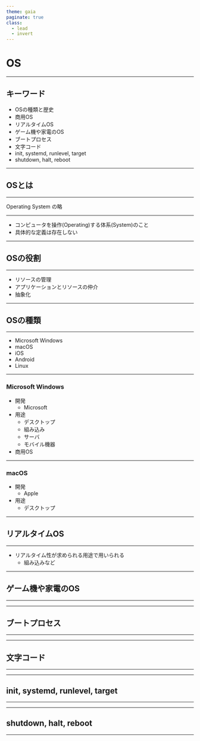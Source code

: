 ```yaml
---
theme: gaia
paginate: true
class: 
  - lead 
  - invert
---
```


# OS

---
## キーワード

- OSの種類と歴史
- 商用OS
- リアルタイムOS
- ゲーム機や家電のOS
- ブートプロセス
- 文字コード
- init, systemd, runlevel, target
- shutdown, halt, reboot
---
## OSとは
---
<!-- 
  _header: 'OSとは'
-->

Operating System の略

---
<!-- 
  _header: 'OSとは'
-->

- コンピュータを操作(Operating)する体系(System)のこと
- 具体的な定義は存在しない

---
## OSの役割
---
<!-- 
  _header: 'OSの役割'
-->

- リソースの管理
- アプリケーションとリソースの仲介
- 抽象化

---
## OSの種類
---
<!-- 
  _header: 'OSの種類'
-->

- Microsoft Windows
- macOS
- iOS
- Android
- Linux

---
<!-- 
  _header: 'OSの種類'
-->

### Microsoft Windows

- 開発
  - Microsoft
- 用途
  - デスクトップ
  - 組み込み
  - サーバ
  - モバイル機器
- 商用OS

---
<!-- 
  _header: 'OSの種類'
-->

### macOS

- 開発
  - Apple
- 用途
  - デスクトップ

---
## リアルタイムOS
---
<!-- 
  _header: 'リアルタイムOS'
-->

- リアルタイム性が求められる用途で用いられる
  - 組み込みなど

---
## ゲーム機や家電のOS
---
<!-- 
  _header: 'ゲーム機や家電のOS'
-->

---
## ブートプロセス
---
<!-- 
  _header: 'ブートプロセス'
-->

---
## 文字コード
---
<!-- 
  _header: '文字コード'
-->

---
## init, systemd, runlevel, target
---
<!-- 
  _header: 'init, systemd, runlevel, target'
-->

---
## shutdown, halt, reboot
---
<!-- 
  _header: 'shutdown, halt, reboot'
-->

